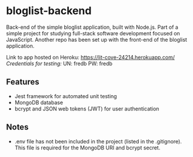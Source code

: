 # bloglist-backend
Back-end of the simple bloglist application, built with Node.js. Part of a simple project for studying full-stack software development focused on JavaScript.
Another repo has been set up with the front-end of the bloglist application.

Link to app hosted on Heroku: 
https://lit-cove-24214.herokuapp.com/
*Credentials for testing:*
UN: fredb
PW: fredb

## Features
- Jest framework for automated unit testing
- MongoDB database
- bcrypt and JSON web tokens (JWT) for user authentication

## Notes
- .env file has not been included in the project (listed in the .gitignore). This file is required for the MongoDB URI and bcrypt secret.
